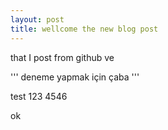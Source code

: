 ```yaml
---
layout: post
title: wellcome the new blog post
---
```



that I post from github ve

'''
deneme yapmak için çaba
'''

test 123 4546

ok
